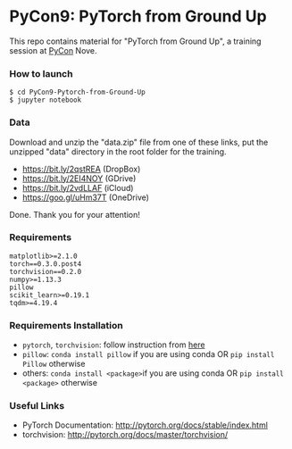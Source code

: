 # PyCon9: PyTorch from Ground Up

This repo contains material for "PyTorch from Ground Up", a training session at [PyCon](http://pycon.it) Nove.

### How to launch

	$ cd PyCon9-Pytorch-from-Ground-Up
	$ jupyter notebook

### Data

Download and unzip the "data.zip" file from one of these links, put the unzipped "data" directory in the root folder for the training.  
 - https://bit.ly/2qstREA (DropBox)
 - https://bit.ly/2EI4NOY (GDrive)
 - https://bit.ly/2vdLLAF (iCloud)
 - https://goo.gl/uHm37T (OneDrive)

Done. Thank you for your attention!

### Requirements

	matplotlib>=2.1.0
	torch==0.3.0.post4
	torchvision==0.2.0
	numpy>=1.13.3
	pillow
	scikit_learn>=0.19.1
	tqdm>=4.19.4

### Requirements Installation

- `pytorch`, `torchvision`: follow instruction from [here](http://pytorch.org)
- `pillow`: `conda install pillow` if you are using conda OR `pip install Pillow` otherwise
- others: `conda install <package>`if you are using conda OR `pip install <package>` otherwise

### Useful Links

- PyTorch Documentation: http://pytorch.org/docs/stable/index.html 
- torchvision: http://pytorch.org/docs/master/torchvision/
